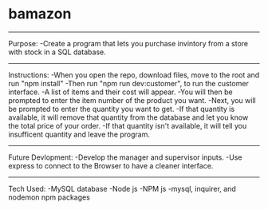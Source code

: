 # bamazon

---------------------------
Purpose:
-Create a program that lets you purchase invintory from a store with stock in a SQL database.

----------------------------
Instructions:
-When you open the repo, download files, move to the root and run "npm install"
-Then run "npm run dev:customer", to run the customer interface.
-A list of items and their cost will appear.
-You will then be prompted to enter the item number of the product you want.
-Next, you will be prompted to enter the quantity you want to get.
-If that quantity is available, it will remove that quantity from the database and let you know the total price of your order.
-If that quantity isn't available, it will tell you insufficent quantity and leave the program.

----------------------------
Future Devlopment:
-Develop the manager and supervisor inputs.
-Use express to connect to the Browser to have a cleaner interface.


----------------------------
Tech Used:
-MySQL database
-Node js
-NPM js
-mysql, inquirer, and nodemon npm packages
